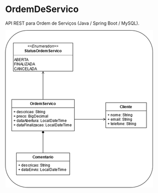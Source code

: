 # OrdemDeServico
API REST para Ordem de Serviços (Java / Spring Boot / MySQL).

![UML](OrdemServicoUML.png)
